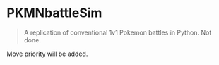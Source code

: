 # PKMNbattleSim

> A replication of conventional 1v1 Pokemon battles in Python. 
Not done. 

Move priority will be added. 
